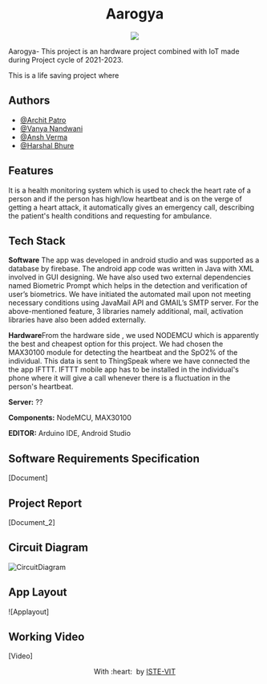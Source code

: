 <h1 align = "center"> Aarogya </h1>
<p align="center">
 <img src="https://user-images.githubusercontent.com/71590944/111881788-33353b80-89d8-11eb-9db1-746eba087b05.png" ><br>
 <img src=""><br>
</p>

Aarogya- This project is an hardware project combined with IoT made during Project cycle of 2021-2023.

This is a life saving project where

## Authors

- [@Archit Patro](https://github.com/Archit-Patro)
- [@Vanya Nandwani](https://github.com/vannyyyaaa)
- [@Ansh Verma](https://github.com/anshverma1612)
- [@Harshal Bhure]()


## Features

It is a health monitoring system which is used to check the heart rate of a person and if the person has high/low heartbeat and is on the verge of getting a heart attack, it automatically gives an emergency call, describing the patient's health conditions and requesting for ambulance.

## Tech Stack
**Software** The app was developed in android studio and was supported as a database by firebase. The android app  code was written in Java with XML involved in GUI designing. We have also used two external dependencies named Biometric Prompt which helps in the detection and verification of user’s biometrics. We have initiated the automated mail upon not meeting necessary conditions using JavaMail API and GMAIL’s SMTP server. 
For the above-mentioned feature, 3 libraries namely additional, mail, activation libraries have also been added externally.

**Hardware**From the hardware side , we used NODEMCU which is apparently the best and cheapest option for this project. We had chosen the MAX30100 module for detecting the heartbeat and the SpO2% of the individual. This data is sent to ThingSpeak where we have connected the the app IFTTT. IFTTT mobile app has to be installed in the individual's phone where it will give a call whenever there is a fluctuation in the person's heartbeat.

**Server:** ??

**Components:** NodeMCU, MAX30100

**EDITOR:** Arduino IDE, Android Studio

## Software Requirements Specification


[Document]

## Project Report
[Document_2]


## Circuit Diagram

![CircuitDiagram](https://user-images.githubusercontent.com/91776131/213242261-07d7a4be-4740-446d-a5d2-b3b9169d31a4.jpg)

## App Layout
![Applayout]

## Working Video
[Video]


<p align="center">
	With :heart: &nbsp;by <a href="https://istevit.in/" target="_blank">ISTE-VIT</a>
</p>
